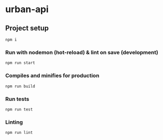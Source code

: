 # urban-api

## Project setup
```
npm i
```
### Run with nodemon (hot-reload) & lint on save (development)
```
npm run start
```
### Compiles and minifies for production
```
npm run build
```
### Run tests
```
npm run test
```
### Linting
```
npm run lint
```